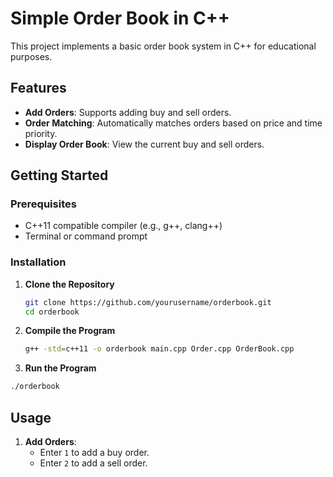 # Simple Order Book in C++

This project implements a basic order book system in C++ for educational purposes.

## Features

- **Add Orders**: Supports adding buy and sell orders.
- **Order Matching**: Automatically matches orders based on price and time priority.
- **Display Order Book**: View the current buy and sell orders.

## Getting Started

### Prerequisites

- C++11 compatible compiler (e.g., g++, clang++)
- Terminal or command prompt

### Installation

1. **Clone the Repository**

   ```bash
   git clone https://github.com/yourusername/orderbook.git
   cd orderbook
   ```

2. **Compile the Program**

   ```bash
   g++ -std=c++11 -o orderbook main.cpp Order.cpp OrderBook.cpp
   ```

3. **Run the Program**

```bash
./orderbook
```

## Usage

1. **Add Orders**:
   - Enter `1` to add a buy order.
   - Enter `2` to add a sell order.
